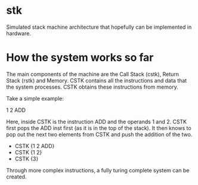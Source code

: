# stk
Simulated stack machine architecture that hopefully can be implemented in hardware.

# How the system works so far
The main components of the machine are the Call Stack (cstk), Return Stack (rstk) and Memory.
CSTK contains all the instructions and data that the system processes. CSTK obtains these instructions from memory.

Take a simple example:

1 2 ADD

Here, inside CSTK is the instruction ADD and the operands 1 and 2. CSTK first pops the ADD inst first (as it is in the top of the stack).
It then knows to pop out the next two elements from CSTK and push the addition of the two.

 - CSTK {1 2 ADD}
- CSTK {1 2}
- CSTK {3}

Through more complex instructions, a fully turing complete system can be created.
